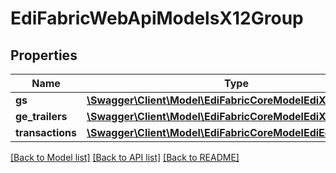 # EdiFabricWebApiModelsX12Group

## Properties
Name | Type | Description | Notes
------------ | ------------- | ------------- | -------------
**gs** | [**\Swagger\Client\Model\EdiFabricCoreModelEdiX12GS**](EdiFabricCoreModelEdiX12GS.md) |  | [optional] 
**ge_trailers** | [**\Swagger\Client\Model\EdiFabricCoreModelEdiX12GE[]**](EdiFabricCoreModelEdiX12GE.md) |  | [optional] 
**transactions** | [**\Swagger\Client\Model\EdiFabricCoreModelEdiEdiMessage[]**](EdiFabricCoreModelEdiEdiMessage.md) |  | [optional] 

[[Back to Model list]](../README.md#documentation-for-models) [[Back to API list]](../README.md#documentation-for-api-endpoints) [[Back to README]](../README.md)


